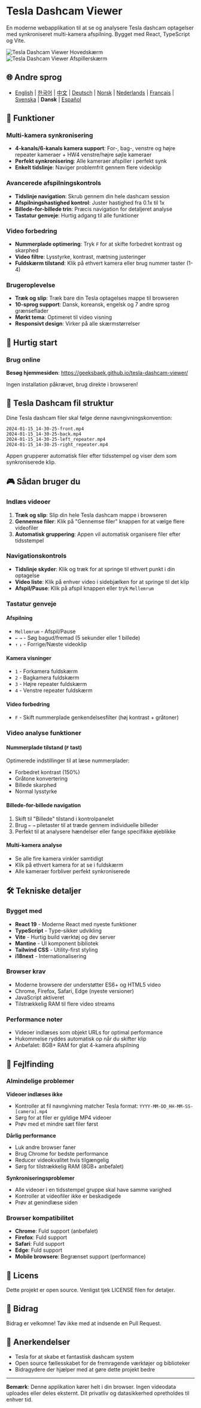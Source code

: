 # Tesla Dashcam Viewer

En moderne webapplikation til at se og analysere Tesla dashcam optagelser med synkroniseret multi-kamera afspilning. Bygget med React, TypeScript og Vite.

![Tesla Dashcam Viewer Hovedskærm](../images/screenshot-main.png)
![Tesla Dashcam Viewer Afspillerskærm](../images/screenshot-player.png)

## 🌐 Andre sprog
- [English](docs/README.en.md) | [한국어](../README.md) | [中文](docs/README.zh.md) | [Deutsch](docs/README.de.md) | [Norsk](docs/README.nb.md) | [Nederlands](docs/README.nl.md) | [Français](docs/README.fr.md) | [Svenska](docs/README.sv.md) | **Dansk** | [Español](docs/README.es.md)

## 🚗 Funktioner

### Multi-kamera synkronisering
- **4-kanals/6-kanals kamera support**: For-, bag-, venstre og højre repeater kameraer + HW4 venstre/højre søjle kameraer
- **Perfekt synkronisering**: Alle kameraer afspiller i perfekt synk
- **Enkelt tidslinje**: Naviger problemfrit gennem flere videoklip

### Avancerede afspilningskontrols
- **Tidslinje navigation**: Skrub gennem din hele dashcam session
- **Afspilningshastighed kontrol**: Juster hastighed fra 0.1x til 1x
- **Billede-for-billede trin**: Præcis navigation for detaljeret analyse
- **Tastatur genveje**: Hurtig adgang til alle funktioner

### Video forbedring
- **Nummerplade optimering**: Tryk `F` for at skifte forbedret kontrast og skarphed
- **Video filtre**: Lysstyrke, kontrast, mætning justeringer
- **Fuldskærm tilstand**: Klik på ethvert kamera eller brug nummer taster (1-4)

### Brugeroplevelse
- **Træk og slip**: Træk bare din Tesla optagelses mappe til browseren
- **10-sprog support**: Dansk, koreansk, engelsk og 7 andre sprog grænseflader
- **Mørkt tema**: Optimeret til video visning
- **Responsivt design**: Virker på alle skærmstørrelser

## 🎯 Hurtig start

### Brug online

**Besøg hjemmesiden**: https://geeksbaek.github.io/tesla-dashcam-viewer/

Ingen installation påkrævet, brug direkte i browseren!

## 📁 Tesla Dashcam fil struktur

Dine Tesla dashcam filer skal følge denne navngivningskonvention:
```
2024-01-15_14-30-25-front.mp4
2024-01-15_14-30-25-back.mp4
2024-01-15_14-30-25-left_repeater.mp4
2024-01-15_14-30-25-right_repeater.mp4
```

Appen grupperer automatisk filer efter tidsstempel og viser dem som synkroniserede klip.

## 🎮 Sådan bruger du

### Indlæs videoer
1. **Træk og slip**: Slip din hele Tesla dashcam mappe i browseren
2. **Gennemse filer**: Klik på "Gennemse filer" knappen for at vælge flere videofiler
3. **Automatisk gruppering**: Appen vil automatisk organisere filer efter tidsstempel

### Navigationskontrols
- **Tidslinje skyder**: Klik og træk for at springe til ethvert punkt i din optagelse
- **Video liste**: Klik på enhver video i sidebjælken for at springe til det klip
- **Afspil/Pause**: Klik på afspil knappen eller tryk `Mellemrum`

### Tastatur genveje

#### Afspilning
- `Mellemrum` - Afspil/Pause
- `←` `→` - Søg bagud/fremad (5 sekunder eller 1 billede)
- `↑` `↓` - Forrige/Næste videoklip

#### Kamera visninger
- `1` - Forkamera fuldskærm
- `2` - Bagkamera fuldskærm
- `3` - Højre repeater fuldskærm
- `4` - Venstre repeater fuldskærm

#### Video forbedring
- `F` - Skift nummerplade genkendelsesfilter (høj kontrast + gråtoner)

### Video analyse funktioner

#### Nummerplade tilstand (`F` tast)
Optimerede indstillinger til at læse nummerplader:
- Forbedret kontrast (150%)
- Gråtone konvertering
- Billede skarphed
- Normal lysstyrke

#### Billede-for-billede navigation
1. Skift til "Billede" tilstand i kontrolpanelet
2. Brug `←` `→` piletaster til at træde gennem individuelle billeder
3. Perfekt til at analysere hændelser eller fange specifikke øjeblikke

#### Multi-kamera analyse
- Se alle fire kamera vinkler samtidigt
- Klik på ethvert kamera for at se i fuldskærm
- Alle kameraer forbliver perfekt synkroniserede

## 🛠️ Tekniske detaljer

### Bygget med
- **React 19** - Moderne React med nyeste funktioner
- **TypeScript** - Type-sikker udvikling
- **Vite** - Hurtig build værktøj og dev server
- **Mantine** - UI komponent bibliotek
- **Tailwind CSS** - Utility-first styling
- **i18next** - Internationalisering

### Browser krav
- Moderne browsere der understøtter ES6+ og HTML5 video
- Chrome, Firefox, Safari, Edge (nyeste versioner)
- JavaScript aktiveret
- Tilstrækkelig RAM til flere video streams

### Performance noter
- Videoer indlæses som objekt URLs for optimal performance
- Hukommelse ryddes automatisk op når du skifter klip
- Anbefalet: 8GB+ RAM for glat 4-kamera afspilning

## 🐛 Fejlfinding

### Almindelige problemer

**Videoer indlæses ikke**
- Kontroller at fil navngivning matcher Tesla format: `YYYY-MM-DD_HH-MM-SS-[camera].mp4`
- Sørg for at filer er gyldige MP4 videoer
- Prøv med et mindre sæt filer først

**Dårlig performance**
- Luk andre browser faner
- Brug Chrome for bedste performance
- Reducer videokvalitet hvis tilgængelig
- Sørg for tilstrækkelig RAM (8GB+ anbefalet)

**Synkroniseringsproblemer**
- Alle videoer i en tidsstempel gruppe skal have samme varighed
- Kontroller at videofiler ikke er beskadigede
- Prøv at genindlæse siden

### Browser kompatibilitet
- **Chrome**: Fuld support (anbefalet)
- **Firefox**: Fuld support
- **Safari**: Fuld support
- **Edge**: Fuld support
- **Mobile browsere**: Begrænset support (performance)

## 📄 Licens

Dette projekt er open source. Venligst tjek LICENSE filen for detaljer.

## 🤝 Bidrag

Bidrag er velkomne! Tøv ikke med at indsende en Pull Request.

## 🙏 Anerkendelser

- Tesla for at skabe et fantastisk dashcam system
- Open source fællesskabet for de fremragende værktøjer og biblioteker
- Bidragydere der hjælper med at gøre dette projekt bedre

---

**Bemærk**: Denne applikation kører helt i din browser. Ingen videodata uploades eller deles eksternt. Dit privatliv og datasikkerhed opretholdes til enhver tid.